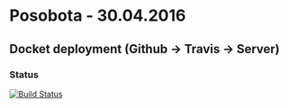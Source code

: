 # Posobota - 30.04.2016

## Docket deployment (Github -> Travis -> Server)

### Status
[![Build Status](https://travis-ci.org/TomasPilar/docker-deployment.png)](https://travis-ci.org/TomasPilar/docker-deployment)

